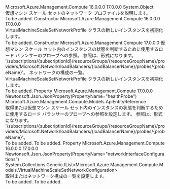 <Type Name="VirtualMachineScaleSetNetworkProfile" FullName="Microsoft.Azure.Management.Compute.Models.VirtualMachineScaleSetNetworkProfile">
  <TypeSignature Language="C#" Value="public class VirtualMachineScaleSetNetworkProfile" />
  <TypeSignature Language="ILAsm" Value=".class public auto ansi beforefieldinit VirtualMachineScaleSetNetworkProfile extends System.Object" />
  <TypeSignature Language="DocId" Value="T:Microsoft.Azure.Management.Compute.Models.VirtualMachineScaleSetNetworkProfile" />
  <TypeSignature Language="VB.NET" Value="Public Class VirtualMachineScaleSetNetworkProfile" />
  <TypeSignature Language="F#" Value="type VirtualMachineScaleSetNetworkProfile = class" />
  <AssemblyInfo>
    <AssemblyName>Microsoft.Azure.Management.Compute</AssemblyName>
    <AssemblyVersion>16.0.0.0</AssemblyVersion>
    <AssemblyVersion>17.0.0.0</AssemblyVersion>
  </AssemblyInfo>
  <Base>
    <BaseTypeName>System.Object</BaseTypeName>
  </Base>
  <Interfaces />
  <Docs>
    <summary>
            仮想マシン スケール セットのネットワーク プロファイルを説明します。
            </summary>
    <remarks>To be added.</remarks>
  </Docs>
  <Members>
    <Member MemberName=".ctor">
      <MemberSignature Language="C#" Value="public VirtualMachineScaleSetNetworkProfile ();" />
      <MemberSignature Language="ILAsm" Value=".method public hidebysig specialname rtspecialname instance void .ctor() cil managed" />
      <MemberSignature Language="DocId" Value="M:Microsoft.Azure.Management.Compute.Models.VirtualMachineScaleSetNetworkProfile.#ctor" />
      <MemberSignature Language="VB.NET" Value="Public Sub New ()" />
      <MemberType>Constructor</MemberType>
      <AssemblyInfo>
        <AssemblyName>Microsoft.Azure.Management.Compute</AssemblyName>
        <AssemblyVersion>16.0.0.0</AssemblyVersion>
        <AssemblyVersion>17.0.0.0</AssemblyVersion>
      </AssemblyInfo>
      <Parameters />
      <Docs>
        <summary>
            VirtualMachineScaleSetNetworkProfile クラスの新しいインスタンスを初期化します。
            </summary>
        <remarks>To be added.</remarks>
      </Docs>
    </Member>
    <Member MemberName=".ctor">
      <MemberSignature Language="C#" Value="public VirtualMachineScaleSetNetworkProfile (Microsoft.Azure.Management.Compute.Models.ApiEntityReference healthProbe = null, System.Collections.Generic.IList&lt;Microsoft.Azure.Management.Compute.Models.VirtualMachineScaleSetNetworkConfiguration&gt; networkInterfaceConfigurations = null);" />
      <MemberSignature Language="ILAsm" Value=".method public hidebysig specialname rtspecialname instance void .ctor(class Microsoft.Azure.Management.Compute.Models.ApiEntityReference healthProbe, class System.Collections.Generic.IList`1&lt;class Microsoft.Azure.Management.Compute.Models.VirtualMachineScaleSetNetworkConfiguration&gt; networkInterfaceConfigurations) cil managed" />
      <MemberSignature Language="DocId" Value="M:Microsoft.Azure.Management.Compute.Models.VirtualMachineScaleSetNetworkProfile.#ctor(Microsoft.Azure.Management.Compute.Models.ApiEntityReference,System.Collections.Generic.IList{Microsoft.Azure.Management.Compute.Models.VirtualMachineScaleSetNetworkConfiguration})" />
      <MemberSignature Language="VB.NET" Value="Public Sub New (Optional healthProbe As ApiEntityReference = null, Optional networkInterfaceConfigurations As IList(Of VirtualMachineScaleSetNetworkConfiguration) = null)" />
      <MemberSignature Language="F#" Value="new Microsoft.Azure.Management.Compute.Models.VirtualMachineScaleSetNetworkProfile : Microsoft.Azure.Management.Compute.Models.ApiEntityReference * System.Collections.Generic.IList&lt;Microsoft.Azure.Management.Compute.Models.VirtualMachineScaleSetNetworkConfiguration&gt; -&gt; Microsoft.Azure.Management.Compute.Models.VirtualMachineScaleSetNetworkProfile" Usage="new Microsoft.Azure.Management.Compute.Models.VirtualMachineScaleSetNetworkProfile (healthProbe, networkInterfaceConfigurations)" />
      <MemberType>Constructor</MemberType>
      <AssemblyInfo>
        <AssemblyName>Microsoft.Azure.Management.Compute</AssemblyName>
        <AssemblyVersion>17.0.0.0</AssemblyVersion>
      </AssemblyInfo>
      <Parameters>
        <Parameter Name="healthProbe" Type="Microsoft.Azure.Management.Compute.Models.ApiEntityReference" />
        <Parameter Name="networkInterfaceConfigurations" Type="System.Collections.Generic.IList&lt;Microsoft.Azure.Management.Compute.Models.VirtualMachineScaleSetNetworkConfiguration&gt;" />
      </Parameters>
      <Docs>
        <param name="healthProbe">仮想マシン スケール セット内のインスタンスの状態を判断するために使用するロード バランサーのプローブへの参照。 参照は、形式になります。 '/subscriptions/{subscriptionId}/resourceGroups/{resourceGroupName}/providers/Microsoft.Network/loadBalancers/{loadBalancerName}/probes/{probeName}'。</param>
        <param name="networkInterfaceConfigurations">ネットワークの構成の一覧。</param>
        <summary>
            VirtualMachineScaleSetNetworkProfile クラスの新しいインスタンスを初期化します。
            </summary>
        <remarks>To be added.</remarks>
      </Docs>
    </Member>
    <Member MemberName="HealthProbe">
      <MemberSignature Language="C#" Value="public Microsoft.Azure.Management.Compute.Models.ApiEntityReference HealthProbe { get; set; }" />
      <MemberSignature Language="ILAsm" Value=".property instance class Microsoft.Azure.Management.Compute.Models.ApiEntityReference HealthProbe" />
      <MemberSignature Language="DocId" Value="P:Microsoft.Azure.Management.Compute.Models.VirtualMachineScaleSetNetworkProfile.HealthProbe" />
      <MemberSignature Language="VB.NET" Value="Public Property HealthProbe As ApiEntityReference" />
      <MemberSignature Language="F#" Value="member this.HealthProbe : Microsoft.Azure.Management.Compute.Models.ApiEntityReference with get, set" Usage="Microsoft.Azure.Management.Compute.Models.VirtualMachineScaleSetNetworkProfile.HealthProbe" />
      <MemberType>Property</MemberType>
      <AssemblyInfo>
        <AssemblyName>Microsoft.Azure.Management.Compute</AssemblyName>
        <AssemblyVersion>17.0.0.0</AssemblyVersion>
      </AssemblyInfo>
      <Attributes>
        <Attribute>
          <AttributeName>Newtonsoft.Json.JsonProperty(PropertyName="healthProbe")</AttributeName>
        </Attribute>
      </Attributes>
      <ReturnValue>
        <ReturnType>Microsoft.Azure.Management.Compute.Models.ApiEntityReference</ReturnType>
      </ReturnValue>
      <Docs>
        <summary>
            取得または仮想マシン スケール セット内のインスタンスの状態を判断するために使用するロード バランサーのプローブへの参照を設定します。 参照は、形式になります。 '/subscriptions/{subscriptionId}/resourceGroups/{resourceGroupName}/providers/Microsoft.Network/loadBalancers/{loadBalancerName}/probes/{probeName}'。
            </summary>
        <value>To be added.</value>
        <remarks>To be added.</remarks>
      </Docs>
    </Member>
    <Member MemberName="NetworkInterfaceConfigurations">
      <MemberSignature Language="C#" Value="public System.Collections.Generic.IList&lt;Microsoft.Azure.Management.Compute.Models.VirtualMachineScaleSetNetworkConfiguration&gt; NetworkInterfaceConfigurations { get; set; }" />
      <MemberSignature Language="ILAsm" Value=".property instance class System.Collections.Generic.IList`1&lt;class Microsoft.Azure.Management.Compute.Models.VirtualMachineScaleSetNetworkConfiguration&gt; NetworkInterfaceConfigurations" />
      <MemberSignature Language="DocId" Value="P:Microsoft.Azure.Management.Compute.Models.VirtualMachineScaleSetNetworkProfile.NetworkInterfaceConfigurations" />
      <MemberSignature Language="VB.NET" Value="Public Property NetworkInterfaceConfigurations As IList(Of VirtualMachineScaleSetNetworkConfiguration)" />
      <MemberSignature Language="F#" Value="member this.NetworkInterfaceConfigurations : System.Collections.Generic.IList&lt;Microsoft.Azure.Management.Compute.Models.VirtualMachineScaleSetNetworkConfiguration&gt; with get, set" Usage="Microsoft.Azure.Management.Compute.Models.VirtualMachineScaleSetNetworkProfile.NetworkInterfaceConfigurations" />
      <MemberType>Property</MemberType>
      <AssemblyInfo>
        <AssemblyName>Microsoft.Azure.Management.Compute</AssemblyName>
        <AssemblyVersion>16.0.0.0</AssemblyVersion>
        <AssemblyVersion>17.0.0.0</AssemblyVersion>
      </AssemblyInfo>
      <Attributes>
        <Attribute>
          <AttributeName>Newtonsoft.Json.JsonProperty(PropertyName="networkInterfaceConfigurations")</AttributeName>
        </Attribute>
      </Attributes>
      <ReturnValue>
        <ReturnType>System.Collections.Generic.IList&lt;Microsoft.Azure.Management.Compute.Models.VirtualMachineScaleSetNetworkConfiguration&gt;</ReturnType>
      </ReturnValue>
      <Docs>
        <summary>
            取得またはネットワーク構成の一覧を設定します。
            </summary>
        <value>To be added.</value>
        <remarks>To be added.</remarks>
      </Docs>
    </Member>
  </Members>
</Type>